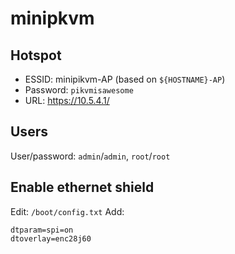 # minipkvm

## Hotspot
* ESSID: minipikvm-AP (based on `${HOSTNAME}-AP`)
* Password: `pikvmisawesome`
* URL: https://10.5.4.1/

## Users
User/password: `admin`/`admin`, `root`/`root`

## Enable ethernet shield
Edit: `/boot/config.txt`
Add:
```
dtparam=spi=on
dtoverlay=enc28j60
```
